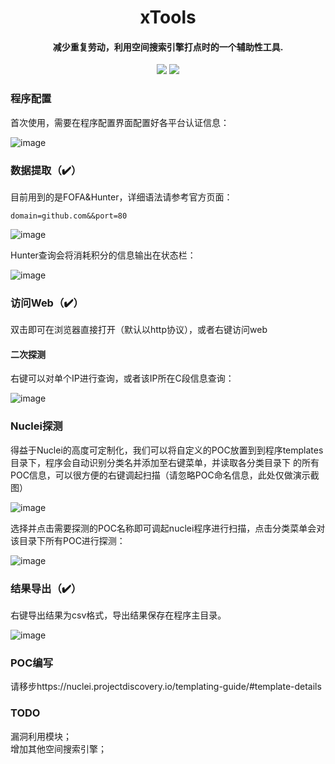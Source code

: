 <h1 align="center">
xTools
</h1>
<h4 align="center">减少重复劳动，利用空间搜索引擎打点时的一个辅助性工具.</h4>
<p align="center">
<a href="https://github.com/xfiftyone/xTools/issues"><img src="https://img.shields.io/badge/contributions-welcome-brightgreen.svg?style=flat"></a>
<a href="https://github.com/xfiftyone/xTools/releases"><img src="https://img.shields.io/github/release/xfiftyone/xTools"></a>
</p>

###  程序配置

首次使用，需要在程序配置界面配置好各平台认证信息：

![image](https://user-images.githubusercontent.com/45651912/147092506-87e4b46e-4286-4226-9337-f6a5f0f8bb9d.png)
  
###  数据提取（✔️）

目前用到的是FOFA&Hunter，详细语法请参考官方页面：

```
domain=github.com&&port=80
```
![image](https://user-images.githubusercontent.com/45651912/147092665-7f6dfc8f-1325-4740-a364-382a6d039ca6.png)
 
 Hunter查询会将消耗积分的信息输出在状态栏：
 
 ![image](https://user-images.githubusercontent.com/45651912/147092824-d529925f-5611-45de-ae8e-a205bd6f75cd.png)

### 访问Web（✔️）

双击即可在浏览器直接打开（默认以http协议），或者右键访问web

#### 二次探测

右键可以对单个IP进行查询，或者该IP所在C段信息查询：

![image](https://user-images.githubusercontent.com/45651912/147093207-c34b40a8-39cd-4b33-9b9f-dc75c26815c2.png)
### Nuclei探测

得益于Nuclei的高度可定制化，我们可以将自定义的POC放置到到程序templates目录下，程序会自动识别分类名并添加至右键菜单，并读取各分类目录下
的所有POC信息，可以很方便的右键调起扫描（请忽略POC命名信息，此处仅做演示截图）

![image](https://user-images.githubusercontent.com/45651912/147093914-23feed79-fd89-4315-9f42-351d897ce832.png)

选择并点击需要探测的POC名称即可调起nuclei程序进行扫描，点击分类菜单会对该目录下所有POC进行探测：

![image](https://user-images.githubusercontent.com/45651912/147099691-fbeda6d1-ffe5-4ebd-8b6b-fce398bf72c0.png)

### 结果导出（✔️）

右键导出结果为csv格式，导出结果保存在程序主目录。

![image](https://user-images.githubusercontent.com/45651912/147102388-b633dfe1-a2ac-44e0-a126-7662ac4e2e63.png)


### POC编写

请移步https://nuclei.projectdiscovery.io/templating-guide/#template-details

### TODO

漏洞利用模块；  
增加其他空间搜索引擎；

